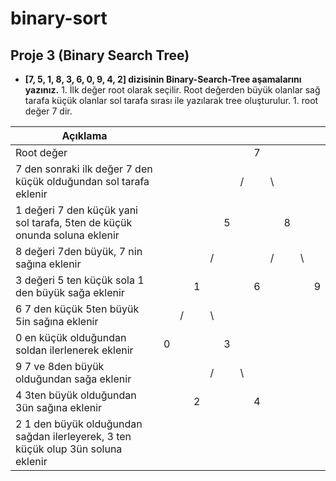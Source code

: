 # binary-sort


## Proje 3 (**Binary Search Tree**)

- **[7, 5, 1, 8, 3, 6, 0, 9, 4, 2] dizisinin Binary-Search-Tree aşamalarını yazınız.**
    		1. İlk değer root olarak seçilir. Root değerden büyük olanlar sağ tarafa küçük olanlar sol tarafa sırası ile yazılarak tree oluşturulur.
         1. root değer 7 dir.



| Açıklama                                                                  |      |      |      |      |      |      |      |      |      |      |      |
| --------------------------------------------------------------------------| :--: | ---- | :--: | ---- | :--: | ---- | :--: | ---- | :--: | ---- | ---- |
| Root değer                                                                |      |      |      |      |      |      |  7   |      |      |      |      |
| 7 den sonraki ilk değer 7 den küçük olduğundan sol tarafa eklenir         |      |      |      |      |      | /    |      | \    |      |      |      |
| 1 değeri 7 den küçük yani sol tarafa, 5ten de küçük onunda soluna eklenir |      |      |      |      |  5   |      |      |      |  8   |      |      |
| 8 değeri 7den büyük, 7 nin sağına eklenir                                 |      |      |      | /    |      |      |      | /    |      | \    |      |
| 3 değeri 5 ten küçük sola 1 den büyük sağa eklenir                        |      |      |  1   |      |      |      |  6   |      |      |      | 9    |
| 6 7 den küçük 5ten büyük 5in sağına eklenir                               |      | /    |      | \    |      |      |      |      |      |      |      |
| 0 en küçük olduğundan soldan ilerlenerek eklenir                          |  0   |      |      |      |  3   |      |      |      |      |      |      |
| 9 7 ve 8den büyük olduğundan sağa eklenir                                 |      |      |      | /    |      | \    |      |      |      |      |      |
| 4 3ten büyük olduğundan 3ün sağına eklenir                                |      |      |  2   |      |      |      |  4   |      |      |      |      |
| 2 1 den büyük olduğundan sağdan ilerleyerek, 3 ten küçük olup 3ün soluna eklenir |      |      |      |      |      |      |      |      |      |      |      |
